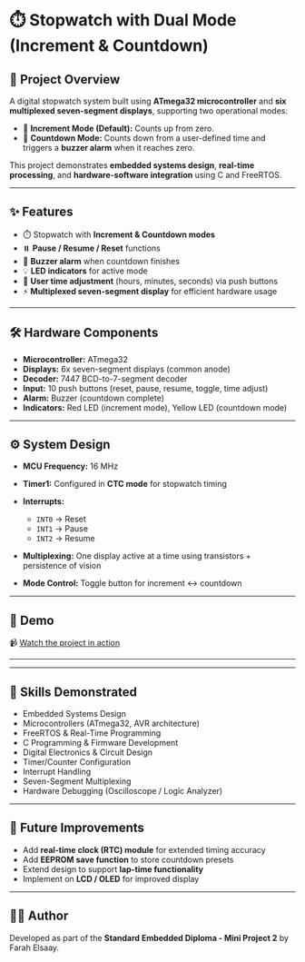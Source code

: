 # ⏱️ Stopwatch with Dual Mode (Increment & Countdown)

## 📌 Project Overview
A digital stopwatch system built using **ATmega32 microcontroller** and **six multiplexed seven-segment displays**, supporting two operational modes:

- 🔺 **Increment Mode (Default):** Counts up from zero.  
- 🔻 **Countdown Mode:** Counts down from a user-defined time and triggers a **buzzer alarm** when it reaches zero.  

This project demonstrates **embedded systems design**, **real-time processing**, and **hardware-software integration** using C and FreeRTOS.

---

## ✨ Features
- ⏱️ Stopwatch with **Increment & Countdown modes**  
- ⏸️ **Pause / Resume / Reset** functions  
- 🔔 **Buzzer alarm** when countdown finishes  
- 💡 **LED indicators** for active mode  
- 🔄 **User time adjustment** (hours, minutes, seconds) via push buttons  
- ⚡ **Multiplexed seven-segment display** for efficient hardware usage  

---

## 🛠️ Hardware Components
- **Microcontroller:** ATmega32  
- **Displays:** 6x seven-segment displays (common anode)  
- **Decoder:** 7447 BCD-to-7-segment decoder  
- **Input:** 10 push buttons (reset, pause, resume, toggle, time adjust)  
- **Alarm:** Buzzer (countdown complete)  
- **Indicators:** Red LED (increment mode), Yellow LED (countdown mode)  

---

## ⚙️ System Design
- **MCU Frequency:** 16 MHz  
- **Timer1:** Configured in **CTC mode** for stopwatch timing  
- **Interrupts:**


  - `INT0` → Reset  
  - `INT1` → Pause  
  - `INT2` → Resume  
- **Multiplexing:** One display active at a time using transistors + persistence of vision  
- **Mode Control:** Toggle button for increment ↔ countdown  

---

## 🎥 Demo
📹 [Watch the project in action](https://youtu.be/-7c2NCQg5r4)

---

---

## 🧠 Skills Demonstrated
- Embedded Systems Design  
- Microcontrollers (ATmega32, AVR architecture)  
- FreeRTOS & Real-Time Programming  
- C Programming & Firmware Development  
- Digital Electronics & Circuit Design  
- Timer/Counter Configuration  
- Interrupt Handling  
- Seven-Segment Multiplexing  
- Hardware Debugging (Oscilloscope / Logic Analyzer)  

---

## 🚀 Future Improvements
- Add **real-time clock (RTC) module** for extended timing accuracy  
- Add **EEPROM save function** to store countdown presets  
- Extend design to support **lap-time functionality**  
- Implement on **LCD / OLED** for improved display  

---

## 👨‍💻 Author
Developed as part of the **Standard Embedded Diploma - Mini Project 2** by Farah Elsaay.  
